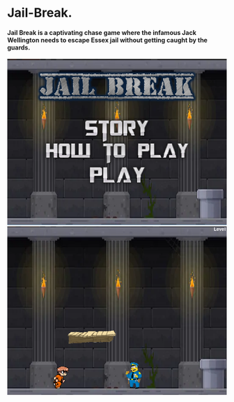 <h1>Jail-Break.</h4>

<h4> Jail Break is a captivating chase game where the infamous Jack Wellington needs to escape Essex jail without getting caught by the guards.</h4>


<img style="-webkit-user-select: none;" src="https://raw.githubusercontent.com/NicholasEdelson/..../master/jb%20screen.PNG">


<img style="-webkit-user-select: none;" src="https://raw.githubusercontent.com/NicholasEdelson/..../master/jb%20game%20snap.PNG">
